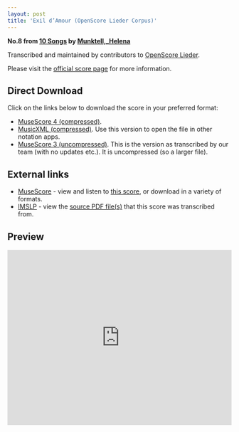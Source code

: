 ```yaml
---
layout: post
title: 'Exil d’Amour (OpenScore Lieder Corpus)'
---
```


__No.8 from [10 Songs](https://fourscoreandmore.org/OpenScore/Munktell%2C_Helena/10_Songs/) by [Munktell,_Helena](https://fourscoreandmore.org/OpenScore/Munktell%2C_Helena)__

Transcribed and maintained by contributors to [OpenScore Lieder].

Please visit the [official score page] for more information.

[official score page]: https://musescore.com/openscore-lieder-corpus/scores/6656152
[OpenScore Lieder]: https://musescore.com/openscore-lieder-corpus

## Direct Download

Click on the links below to download the score in your preferred format:
- [MuseScore 4 (compressed)](https://fourscoreandmore.org/OpenScore/Munktell%2C_Helena/10_Songs/08_Exil_d%E2%80%99Amour.mscz).
- [MusicXML (compressed)](https://fourscoreandmore.org/OpenScore/Munktell%2C_Helena/10_Songs/08_Exil_d%E2%80%99Amour.mxl). Use this version to open the file in other notation apps.
- [MuseScore 3 (uncompressed)](https://raw.githubusercontent.com/OpenScore/Lieder/refs/heads/main/scores/Munktell%2C_Helena/10_Songs/08_Exil_d%E2%80%99Amour/lc6656152.mscx). This is the version as transcribed by our team (with no updates etc.). It is uncompressed (so a larger file).

## External links

- [MuseScore] - view and listen to [this score][MuseScore], or download in a variety of formats.
- [IMSLP] - view the [source PDF file(s)][IMSLP] that this score was transcribed from.

[MuseScore]: https://musescore.com/score/6656152
[IMSLP]: https://imslp.org/wiki/Special:ReverseLookup/434307

## Preview

<iframe width="100%" height="394" src="https://musescore.com/openscore-lieder-corpus/scores/6656152/embed" frameborder="0" allowfullscreen allow="autoplay; fullscreen"></iframe>
